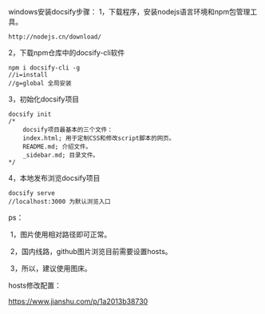 windows安装docsify步骤：
1，下载程序，安装nodejs语言环境和npm包管理工具。

```
http://nodejs.cn/download/
```

2，下载npm仓库中的docsify-cli软件

```
npm i docsify-cli -g
//i=install
//g=global 全局安装
```

3，初始化docsify项目

```
docsify init
/*
	docsify项目最基本的三个文件：
	index.html; 用于定制CSS和修改script脚本的网页。
	README.md; 介绍文件。
	_sidebar.md; 目录文件。
*/
```

4，本地发布浏览docsify项目

```
docsify serve
//localhost:3000 为默认浏览入口
```

ps：

​	1，图片使用相对路径即可正常。

​	2，国内线路，github图片浏览目前需要设置hosts。

​	3，所以，建议使用图床。

hosts修改配置：

https://www.jianshu.com/p/1a2013b38730